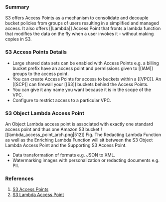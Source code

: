 ### Summary
S3 offers Access Points as a mechanism to consolidate and decouple bucket policies from groups of users resulting in a simplified and managed access. It also offers [[Lambda]] Access Point that fronts a lambda function that modifies the data on the fly when a user invokes it - without making copies in S3.

### S3 Access Points Details
- Large shared data sets can be enabled with Access Points e.g. a billing bucket prefix have an access point and permissions given to [[IAM]] groups to the access point.
- You can create Access Points for access to buckets within a [[VPC]]. An [[SCP]] can firewall your [[S3]] buckets behind the Access Points.
- You can give it any name you want because it is in the scope of the VPC.
- Configure to restrict access  to a particular VPC.

### S3 Object Lambda Access Point
An Object Lambda access point is associated with exactly one standard access point and thus one Amazon S3 bucket
![[lambda_access_point_arch.png|512]]
Fig. The Redacting Lambda Function as well as the Enriching Lambda Function will sit between the S3 Object Lambda Access Point and the Supporting S3 Access Point. 
- Data transformation of formats e.g. JSON to XML.
- Watermarking images with personalization or redacting documents e.g. PII.
### References

1. [S3 Access Points](https://aws.amazon.com/s3/features/access-points/)
2. [S3 Lambda Access Point](https://docs.aws.amazon.com/AmazonS3/latest/userguide/olap-create.html)